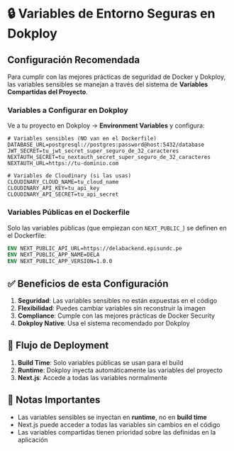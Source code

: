 # 🔒 Variables de Entorno Seguras en Dokploy

## Configuración Recomendada

Para cumplir con las mejores prácticas de seguridad de Docker y Dokploy, las variables sensibles se manejan a través del sistema de **Variables Compartidas del Proyecto**.

### Variables a Configurar en Dokploy

Ve a tu proyecto en Dokploy → **Environment Variables** y configura:

```env
# Variables sensibles (NO van en el Dockerfile)
DATABASE_URL=postgresql://postgres:password@host:5432/database
JWT_SECRET=tu_jwt_secret_super_seguro_de_32_caracteres
NEXTAUTH_SECRET=tu_nextauth_secret_super_seguro_de_32_caracteres
NEXTAUTH_URL=https://tu-dominio.com

# Variables de Cloudinary (si las usas)
CLOUDINARY_CLOUD_NAME=tu_cloud_name
CLOUDINARY_API_KEY=tu_api_key
CLOUDINARY_API_SECRET=tu_api_secret
```

### Variables Públicas en el Dockerfile

Solo las variables públicas (que empiezan con `NEXT_PUBLIC_`) se definen en el Dockerfile:

```dockerfile
ENV NEXT_PUBLIC_API_URL=https://delabackend.episundc.pe
ENV NEXT_PUBLIC_APP_NAME=DELA
ENV NEXT_PUBLIC_APP_VERSION=1.0.0
```

## ✅ Beneficios de esta Configuración

1. **Seguridad**: Las variables sensibles no están expuestas en el código
2. **Flexibilidad**: Puedes cambiar variables sin reconstruir la imagen
3. **Compliance**: Cumple con las mejores prácticas de Docker Security
4. **Dokploy Native**: Usa el sistema recomendado por Dokploy

## 🔄 Flujo de Deployment

1. **Build Time**: Solo variables públicas se usan para el build
2. **Runtime**: Dokploy inyecta automáticamente las variables del proyecto
3. **Next.js**: Accede a todas las variables normalmente

## 🚨 Notas Importantes

- Las variables sensibles se inyectan en **runtime**, no en **build time**
- Next.js puede acceder a todas las variables sin cambios en el código
- Las variables compartidas tienen prioridad sobre las definidas en la aplicación
